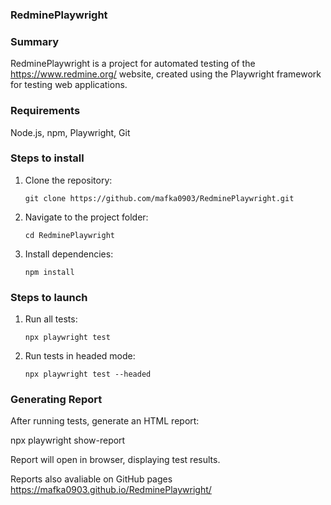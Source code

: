 ### RedminePlaywright

### Summary

RedminePlaywright is a project for automated testing of the https://www.redmine.org/ website, created using the Playwright framework for testing web applications.

### Requirements

Node.js,
npm,
Playwright,
Git

### Steps to install

1.  Clone the repository:

        git clone https://github.com/mafka0903/RedminePlaywright.git

2.  Navigate to the project folder:

        cd RedminePlaywright

3.  Install dependencies:

        npm install

### Steps to launch

1.  Run all tests:

        npx playwright test

2.  Run tests in headed mode:

        npx playwright test --headed

### Generating Report

After running tests, generate an HTML report:

npx playwright show-report

Report will open in browser, displaying test results.

Reports also avaliable on GitHub pages
https://mafka0903.github.io/RedminePlaywright/

